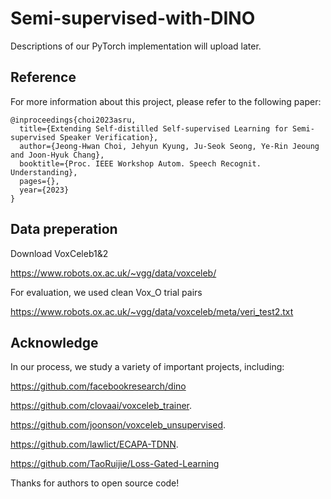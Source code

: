 # Semi-supervised-with-DINO

Descriptions of our PyTorch implementation will upload later.

## Reference

For more information about this project, please refer to the following paper:

    @inproceedings{choi2023asru,
      title={Extending Self-distilled Self-supervised Learning for Semi-supervised Speaker Verification},
      author={Jeong-Hwan Choi, Jehyun Kyung, Ju-Seok Seong, Ye-Rin Jeoung and Joon-Hyuk Chang},
      booktitle={Proc. IEEE Workshop Autom. Speech Recognit. Understanding},
      pages={},
      year={2023}
    }


## Data preperation
Download VoxCeleb1&2

https://www.robots.ox.ac.uk/~vgg/data/voxceleb/

For evaluation, we used clean Vox_O trial pairs

https://www.robots.ox.ac.uk/~vgg/data/voxceleb/meta/veri_test2.txt


## Acknowledge
In our process, we study a variety of important projects, including:

https://github.com/facebookresearch/dino

https://github.com/clovaai/voxceleb_trainer.

https://github.com/joonson/voxceleb_unsupervised.

https://github.com/lawlict/ECAPA-TDNN.

https://github.com/TaoRuijie/Loss-Gated-Learning

Thanks for authors to open source code!
